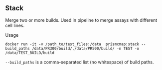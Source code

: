## Stack

Merge two or more builds. Used in pipeline to merge assays with different cell lines.

Usage
```
docker run -it -v /path_to/test_files:/data  prismcmap:stack --build_paths /data/PR300/build/,/data/PR500/build/ -n TEST -o /data/TEST_BUILD/build
```

`--build_paths` is a comma-separated list (no whitespace) of build paths. 
